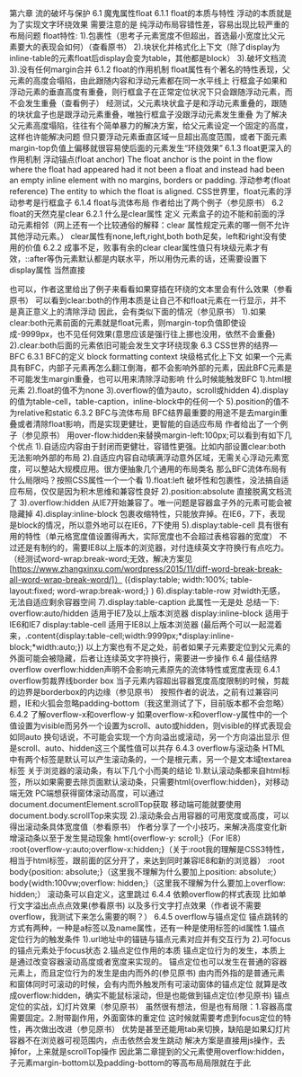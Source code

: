 第六章 流的破坏与保护
6.1 魔鬼属性float
6.1.1 float的本质与特性
浮动的本质就是为了实现文字环绕效果
需要注意的是 纯浮动布局容错性差，容易出现比较严重的布局问题
float特性:
1).包裹性（思考子元素宽度不但超出，首选最小宽度比父元素要大的表现会如何）（查看原书）
2).块状化并格式化上下文（除了display为inline-table的元素float后display会变为table，其他都是block）
3).破坏文档流
3).没有任何margin合并
6.1.2 float的作用机制
float属性有个著名的特性表现，父元素的高度会塌陷，由此跟随内容和浮动元素都在同一水平线上
行框盒子如果和浮动元素的垂直高度有重叠，则行框盒子在正常定位状况下只会跟随浮动元素，而不会发生重叠（查看例子）
经测试，父元素块状盒子是和浮动元素重叠的，跟随的块状盒子也是跟浮动元素重叠，唯独行框盒子没跟浮动元素发生重叠
为了解决父元素高度塌陷，往往有个简单暴力的解决方案，给父元素设定一个固定的高度，这样也许能解决问题
但只要浮动元素垂直区域一旦超出高度范围，或者下面元素margin-top负值上偏移就很容易使后面的元素发生“环绕效果”
6.1.3 float更深入的作用机制
浮动锚点(float anchor)
The float anchor is the point in the flow where the float had appeared had it not been a float and instead had been an empty inline element with no margins, borders or padding.
浮动参考(float reference)
The entity to which the float is aligned.
CSS世界里，float元素的浮动参考是行框盒子
6.1.4 float与流体布局
作者给出了两个例子（参见原书）
6.2 float的天然克星clear
6.2.1 什么是clear属性
定义 元素盒子的边不能和前面的浮动元素相邻（网上还有一个比较通俗的解释：clear 属性规定元素的哪一侧不允许其他浮动元素。）
clear属性有none,left,right,both
both足矣，left和right没有使用的价值
6.2.2 成事不足，败事有余的clear
clear属性值只有块级元素才有效，::after等伪元素默认都是内联水平，所以用伪元素的话，还需要设置下display属性
当然直接<div style="clear:both"></div>也可以，作者这里给出了例子来看看如果穿插在环绕的文本里会有什么效果（参看原书）
可以看到clear:both的作用本质是让自己不和float元素在一行显示，并不是真正意义上的清除浮动
因此，会有类似下面的情况（参见原书）
1).如果clear:both元素前面的元素就是float元素，则margin-top负值即使设成-9999px，也不见任何效果(意思应该是强行往上挪也没用，依然不会重叠)
2).clear:both后面的元素依旧可能会发生文字环绕现象
6.3 CSS世界的结界—BFC
6.3.1 BFC的定义
block formatting context 块级格式化上下文
如果一个元素具有BFC，内部子元素再怎么翻江倒海，都不会影响外部的元素，因此BFC元素是不可能发生margin重叠，也可以用来清除浮动影响
什么时候能触发BFC
1).html根元素
2).float的值不为none
3).overflow的值为auto，scroll或hidden
4).display的值为table-cell，table-caption，inline-block中的任何一个
5).position的值不为relative和static
6.3.2 BFC与流体布局
BFC结界最重要的用途不是去margin重叠或者清除float影响，而是实现更健壮，更智能的自适应布局
作者给出了一个例子（参见原书）
用over-flow:hidden来替换margin-left:100px;可以看到有如下几个优点
1).自适应内容由于封闭而更健壮，容错性更强。比如内部设置clear:both无法影响外部的布局
2).自适应内容自动填满浮动意外区域，无需关心浮动元素宽度，可以整站大规模应用。很方便抽象几个通用的布局类名
那么BFC流体布局有什么局限吗？按照CSS属性一个一个看
1).float:left 破坏性和包裹性，没法搞自适应布局，仅仅是因为积木思维和兼容性良好
2).position:absolute 直接脱离文档流了
3).overflow:hidden 从IE7开始兼容了。唯一问题是容器盒子外的元素可能会被隐藏掉
4).display:inline-block 包裹收缩特性，只能放弃掉。在IE6，7下，表现是block的情况，所以意外地可以在IE6，7下使用
5).display:table-cell 具有很有用的特性（单元格宽度值设置得再大，实际宽度也不会超过表格容器的宽度）
不过还是有制约的，需要IE8以上版本的浏览器，对付连续英文字符换行有点吃力。
（经测试word-wrap:break-word;无效，解决方案见[https://www.zhangxinxu.com/wordpress/2015/11/diff-word-break-break-all-word-wrap-break-word/]）
({display:table; width:100%; table-layout:fixed; word-wrap:break-word;} )
6).display:table-row 对width无感，无法自适应剩余容器空间
7).display:table-caption 此属性一无是处
总结一下:
overflow:auto/hidden 适用于IE7及以上版本浏览器
display:inline-block 适用于IE6和IE7
display:table-cell 适用于IE8以上版本浏览器
(最后两个可以一起混着来，.content{display:table-cell;width:9999px;*display:inline-block;*width:auto;})
以上方案也有不足之处，前者如果子元素要定位到父元素的外面可能会被隐藏，后者让连续英文字符换行，需要进一步操作
6.4 最佳结界overflow
overflow:hidden声明不会影响元素原先的流体特性或宽度表现
6.4.1 overflow剪裁界线border box
当子元素内容超出容器宽度高度限制的时候，剪裁的边界是borderbox的内边缘（参见原书）
按照作者的说法，之前有过兼容问题，IE和火狐会忽略padding-bottom（我这里测试了下，目前版本都不会忽略）
6.4.2 了解overflow-x和overflow-y
如果overflow-x和overflow-y属性中的一个值设置为visible而另外一个设置为scroll、auto或hidden，则visible的样式表现会如同auto
换句话说，不可能会实现一个方向溢出或滚动，另一个方向溢出显示
但是scroll、auto、hidden这三个属性值可以共存
6.4.3 overflow与滚动条
HTML中有两个标签是默认可以产生滚动条的，一个是根元素<html>，另一个是文本域textarea标签
关于浏览器的滚动条，有以下几个小而美的结论
1).默认滚动条都来自html标签，所以如果需要去除页面默认滚动条，只需要html{overflow:hidden}，对移动端无效
PC端想获得窗体滚动高度，可以通过document.documentElement.scrollTop获取
移动端可能就要使用document.body.scrollTop来实现
2).滚动条会占用容器的可用宽度或高度，可以得出滚动条具体宽度值（参看原书）
作者分享了一个小技巧，来解决高度变化新增滚动条以至于发生晃动现象
hmtl{overflow-y: scroll;}（For IE8）
:root{overflow-y:auto;overflow-x:hidden;}（关于:root我的理解是CSS3特性，相当于html标签，跟前面的区分开了，来达到同时兼容IE8和新的浏览器）
:root body{position: absolute;}（这里我不理解为什么要加上position: absolute;）
body{width:100vw;overflow: hidden;}（这里我不理解为什么要加上overflow: hidden;）
滚动条可以自定义，这里跳过
6.4.4 依赖overflow的样式表现
比如单行文字溢出点点点效果(参看原书)
以及多行文字打点效果（作者说不需要overflow，我测试下来怎么需要的啊？）
6.4.5 overflow与锚点定位
锚点跳转的方式有两种，一种是a标签以及name属性，还有一种是使用标签的id属性
1.锚点定位行为的触发条件
1).url地址中的锚链与锚点元素对应并有交互行为
2).可focus的锚点元素处于focus状态
2.锚点定位作用的本质
锚点定位行为的发生，本质上是通过改变容器滚动高度或者宽度来实现的。
锚点定位也可以发生在普通的容器元素上，而且定位行为的发生是由内而外的(参见原书)
由内而外指的是普通元素和窗体同时可滚动的时候，会有内而外触发所有可滚动窗体的锚点定位
就算是改成overflow:hidden，确实不能鼠标滚动，但是也能做到锚点定位(参见原书)
锚点定位的实战，幻灯片效果（参见原书）
虽然很有想法，但是也有局限：1.容器高度需要固定。2.附带副作用，外面窗体的重定位
这时候就需要考虑到focus定位的特性，再次做出改进（参见原书）
优势是甚至还能用tab来切换，缺陷是如果幻灯片容器不在浏览器可视范围内，点击依然会发生跳动
解决方案是直接用js操作，去掉for，上来就是scrollTop操作
因此第二章提到的父元素使用overflow:hidden，子元素margin-bottom以及padding-bottom的等高布局局限就在于此
